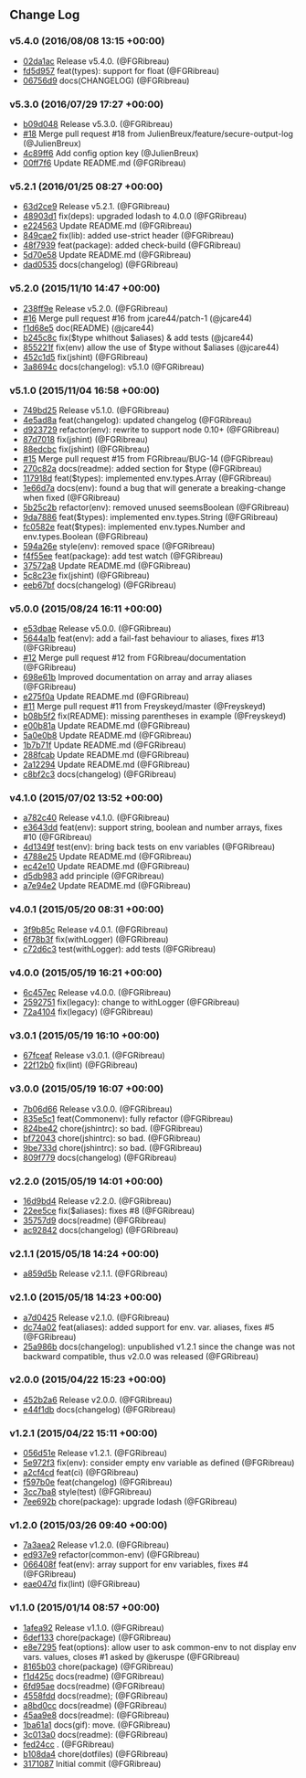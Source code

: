 ## Change Log

### v5.4.0 (2016/08/08 13:15 +00:00)
- [02da1ac](https://github.com/FGRibreau/common-env/commit/02da1acc5bcbe8c91178fc5dac4a455d54654754) Release v5.4.0. (@FGRibreau)
- [fd5d957](https://github.com/FGRibreau/common-env/commit/fd5d95798c1c2c434b20567fb83fd8d29f01aa75) feat(types): support for float (@FGRibreau)
- [06756d9](https://github.com/FGRibreau/common-env/commit/06756d961835616db5d35731957c52541314feca) docs(CHANGELOG) (@FGRibreau)

### v5.3.0 (2016/07/29 17:27 +00:00)
- [b09d048](https://github.com/FGRibreau/common-env/commit/b09d04802a2a952a4b72883cdc7a4a172548703c) Release v5.3.0. (@FGRibreau)
- [#18](https://github.com/FGRibreau/common-env/pull/18) Merge pull request #18 from JulienBreux/feature/secure-output-log (@JulienBreux)
- [4c89ff6](https://github.com/FGRibreau/common-env/commit/4c89ff6eeb3737fe59a9d449bcd64dd5931c765e) Add  config option key (@JulienBreux)
- [00ff7f6](https://github.com/FGRibreau/common-env/commit/00ff7f6b46939ab8d259deb3d380457793796905) Update README.md (@FGRibreau)

### v5.2.1 (2016/01/25 08:27 +00:00)
- [63d2ce9](https://github.com/FGRibreau/common-env/commit/63d2ce93d30c326dc1daf622fd21db4937b13d7b) Release v5.2.1. (@FGRibreau)
- [48903d1](https://github.com/FGRibreau/common-env/commit/48903d12f57cb7761953e7665882ffc9bba68a76) fix(deps): upgraded lodash to 4.0.0 (@FGRibreau)
- [e224563](https://github.com/FGRibreau/common-env/commit/e2245638f2dd18c0ed67929e64f34ff34faedfe8) Update README.md (@FGRibreau)
- [849cae2](https://github.com/FGRibreau/common-env/commit/849cae233de7dc8e45c3ea76bc11670d522523a7) fix(lib): added use-strict header (@FGRibreau)
- [48f7939](https://github.com/FGRibreau/common-env/commit/48f7939ea7e8d32ef20aedfee03d5d7a7383f005) feat(package): added check-build (@FGRibreau)
- [5d70e58](https://github.com/FGRibreau/common-env/commit/5d70e58c2e4f8e58cc1378bf87573ad8dc3addd0) Update README.md (@FGRibreau)
- [dad0535](https://github.com/FGRibreau/common-env/commit/dad053571cfc22ee71de91b2da13941866325aaf) docs(changelog) (@FGRibreau)

### v5.2.0 (2015/11/10 14:47 +00:00)
- [238ff9e](https://github.com/FGRibreau/common-env/commit/238ff9e73603c51848fdcd245f4fb15689db3c13) Release v5.2.0. (@FGRibreau)
- [#16](https://github.com/FGRibreau/common-env/pull/16) Merge pull request #16 from jcare44/patch-1 (@jcare44)
- [f1d68e5](https://github.com/FGRibreau/common-env/commit/f1d68e55679d2a6a101c3a11b7796dec9934f4ed) doc(README) (@jcare44)
- [b245c8c](https://github.com/FGRibreau/common-env/commit/b245c8c887ea98a2040fdaf32862144e89242a5c) fix($type whithout $aliases) & add tests (@jcare44)
- [855221f](https://github.com/FGRibreau/common-env/commit/855221f2efdd2ec8b0d3b64ea80145ac69d71eb2) fix(env) allow the use of $type without $aliases (@jcare44)
- [452c1d5](https://github.com/FGRibreau/common-env/commit/452c1d5592ae70e211d6e10139a81858621ee693) fix(jshint) (@FGRibreau)
- [3a8694c](https://github.com/FGRibreau/common-env/commit/3a8694cddbaae84eb1e331e282b582372e2c51f4) docs(changelog): v5.1.0 (@FGRibreau)

### v5.1.0 (2015/11/04 16:58 +00:00)
- [749bd25](https://github.com/FGRibreau/common-env/commit/749bd255ef71d94e97d58e513b22fc99347ee741) Release v5.1.0. (@FGRibreau)
- [4e5ad8a](https://github.com/FGRibreau/common-env/commit/4e5ad8abbfc3d9066aa0e3829866f47314dc843d) feat(changelog): updated changelog (@FGRibreau)
- [d923729](https://github.com/FGRibreau/common-env/commit/d923729f1b086aceaf322c9e4358d3fa32bfcfea) refactor(env): rewrite to support node 0.10+ (@FGRibreau)
- [87d7018](https://github.com/FGRibreau/common-env/commit/87d7018f86712f84b04e1988a7ed55685acff612) fix(jshint) (@FGRibreau)
- [88edcbc](https://github.com/FGRibreau/common-env/commit/88edcbcad512c9e6a1eceb84d0866fabe28c9afa) fix(jshint) (@FGRibreau)
- [#15](https://github.com/FGRibreau/common-env/pull/15) Merge pull request #15 from FGRibreau/BUG-14 (@FGRibreau)
- [270c82a](https://github.com/FGRibreau/common-env/commit/270c82aea6569a501d3e2d1258d03677d4913226) docs(readme): added section for $type (@FGRibreau)
- [117918d](https://github.com/FGRibreau/common-env/commit/117918ddda7139afd74e17a6c82f6672c1b054dc) feat($types): implemented env.types.Array (@FGRibreau)
- [1e66d7a](https://github.com/FGRibreau/common-env/commit/1e66d7a6a4c11d1d2118e4ecea76e84003e99d98) docs(env): found a bug that will generate a breaking-change when fixed (@FGRibreau)
- [5b25c2b](https://github.com/FGRibreau/common-env/commit/5b25c2b2576716744ef7fcb5cc1a3a4576cbe808) refactor(env): removed unused seemsBoolean (@FGRibreau)
- [9da7886](https://github.com/FGRibreau/common-env/commit/9da7886d3b034b7e4a7d63c710f8896ab54ce8fb) feat($types): implemented env.types.String (@FGRibreau)
- [fc0582e](https://github.com/FGRibreau/common-env/commit/fc0582e4851d3369051c7fedaf7493dce54606e4) feat($types): implemented env.types.Number and env.types.Boolean (@FGRibreau)
- [594a26e](https://github.com/FGRibreau/common-env/commit/594a26e6c5ce62594ced093c392785007e678de8) style(env): removed space (@FGRibreau)
- [f4f55ee](https://github.com/FGRibreau/common-env/commit/f4f55eeb50037c6260b9bddb5f392c26955d477a) feat(package): add test watch (@FGRibreau)
- [37572a8](https://github.com/FGRibreau/common-env/commit/37572a871e6a007ecd7097b382ce650580b48784) Update README.md (@FGRibreau)
- [5c8c23e](https://github.com/FGRibreau/common-env/commit/5c8c23ee952379df23a329e12dc2671c4be13b57) fix(jshint) (@FGRibreau)
- [eeb67bf](https://github.com/FGRibreau/common-env/commit/eeb67bf28bd0c121d08463c6eaf21f61af9bd9d7) docs(changelog) (@FGRibreau)

### v5.0.0 (2015/08/24 16:11 +00:00)
- [e53dbae](https://github.com/FGRibreau/common-env/commit/e53dbae84e99de457811543834bc72ff779a2780) Release v5.0.0. (@FGRibreau)
- [5644a1b](https://github.com/FGRibreau/common-env/commit/5644a1b4d8f57355c144ec0ecd0b76465fdc7a48) feat(env): add a fail-fast behaviour to aliases, fixes #13 (@FGRibreau)
- [#12](https://github.com/FGRibreau/common-env/pull/12) Merge pull request #12 from FGRibreau/documentation (@FGRibreau)
- [698e61b](https://github.com/FGRibreau/common-env/commit/698e61b884a133500950c85c5e7dd13eaf983afc) Improved documentation on array and array aliases (@FGRibreau)
- [e275f0a](https://github.com/FGRibreau/common-env/commit/e275f0ae4141cc359ffdc4c14c25193bdf9246da) Update README.md (@FGRibreau)
- [#11](https://github.com/FGRibreau/common-env/pull/11) Merge pull request #11 from Freyskeyd/master (@Freyskeyd)
- [b08b5f2](https://github.com/FGRibreau/common-env/commit/b08b5f272467473f4ac839bfd588bd45bfdadb5a) fix(README): missing parentheses in example (@Freyskeyd)
- [e00b81a](https://github.com/FGRibreau/common-env/commit/e00b81a6afe7e38a694927df870456d71960a597) Update README.md (@FGRibreau)
- [5a0e0b8](https://github.com/FGRibreau/common-env/commit/5a0e0b86a1540c454c7003045a84feab36a505c5) Update README.md (@FGRibreau)
- [1b7b71f](https://github.com/FGRibreau/common-env/commit/1b7b71fab0aabb7742f6da5092e36600f2e1ac0b) Update README.md (@FGRibreau)
- [288fcab](https://github.com/FGRibreau/common-env/commit/288fcab55f18452515a4eea303df2aaef1824a3a) Update README.md (@FGRibreau)
- [2a12294](https://github.com/FGRibreau/common-env/commit/2a1229436d556ac92cc330ca7ec2521458ec095e) Update README.md (@FGRibreau)
- [c8bf2c3](https://github.com/FGRibreau/common-env/commit/c8bf2c351673348e37442467de77aab19f9596b7) docs(changelog) (@FGRibreau)

### v4.1.0 (2015/07/02 13:52 +00:00)
- [a782c40](https://github.com/FGRibreau/common-env/commit/a782c409f3783249f46c833ee50ebba361e2b44e) Release v4.1.0. (@FGRibreau)
- [e3643dd](https://github.com/FGRibreau/common-env/commit/e3643dd381dc962f9f2eec1b40aa0205a7742242) feat(env): support string, boolean and number arrays, fixes #10 (@FGRibreau)
- [4d1349f](https://github.com/FGRibreau/common-env/commit/4d1349fca07d53aa4ac8500227e243fd7dc621a9) test(env): bring back tests on env variables (@FGRibreau)
- [4788e25](https://github.com/FGRibreau/common-env/commit/4788e255434b885b8fd18d7258acba06fb2e3cc5) Update README.md (@FGRibreau)
- [ec42e10](https://github.com/FGRibreau/common-env/commit/ec42e10ef9042328b3f9670595ecf6ffe6fdb17f) Update README.md (@FGRibreau)
- [d5db983](https://github.com/FGRibreau/common-env/commit/d5db9833a5ea4c30488145d9deec654225b21cfa) add principle (@FGRibreau)
- [a7e94e2](https://github.com/FGRibreau/common-env/commit/a7e94e2868c4d9c0cd5c17bcf06b47f76454d251) Update README.md (@FGRibreau)

### v4.0.1 (2015/05/20 08:31 +00:00)
- [3f9b85c](https://github.com/FGRibreau/common-env/commit/3f9b85c9831ca3ded562682a1163360448e92fd0) Release v4.0.1. (@FGRibreau)
- [6f78b3f](https://github.com/FGRibreau/common-env/commit/6f78b3f8ccd0aa26ecba072ef025cf516e6c8722) fix(withLogger) (@FGRibreau)
- [c72d6c3](https://github.com/FGRibreau/common-env/commit/c72d6c3b5bbea57a4e3ee3876de2ff6e115879ee) test(withLogger): add tests (@FGRibreau)

### v4.0.0 (2015/05/19 16:21 +00:00)
- [6c457ec](https://github.com/FGRibreau/common-env/commit/6c457ec66b48b0361ed43bdc5ffce6f00436c082) Release v4.0.0. (@FGRibreau)
- [2592751](https://github.com/FGRibreau/common-env/commit/259275176da5bffb8ae6b0bbeab253d0abec606f) fix(legacy): change to withLogger (@FGRibreau)
- [72a4104](https://github.com/FGRibreau/common-env/commit/72a41048c077da8a7345275c7438ff86b726b1db) fix(legacy) (@FGRibreau)

### v3.0.1 (2015/05/19 16:10 +00:00)
- [67fceaf](https://github.com/FGRibreau/common-env/commit/67fceaf6bc4b41638cb90fbe02e01b234f0bf0ad) Release v3.0.1. (@FGRibreau)
- [22f12b0](https://github.com/FGRibreau/common-env/commit/22f12b078084c750cf40343e4af05dac6aa7bc01) fix(lint) (@FGRibreau)

### v3.0.0 (2015/05/19 16:07 +00:00)
- [7b06d66](https://github.com/FGRibreau/common-env/commit/7b06d66a36bb8aa87be8eb0302592ececefbe2c5) Release v3.0.0. (@FGRibreau)
- [835e5c1](https://github.com/FGRibreau/common-env/commit/835e5c1fbed904160246ab2982da840644e1dfa8) feat(Commonenv): fully refactor (@FGRibreau)
- [824be42](https://github.com/FGRibreau/common-env/commit/824be4299eedf39a816cc53016f964b44eecd540) chore(jshintrc): so bad. (@FGRibreau)
- [bf72043](https://github.com/FGRibreau/common-env/commit/bf72043a5dde1387a0309b5fb0c5b25bc7d9c681) chore(jshintrc): so bad. (@FGRibreau)
- [9be733d](https://github.com/FGRibreau/common-env/commit/9be733d15b9cdbe02ca29f236335e627806d29f0) chore(jshintrc): so bad. (@FGRibreau)
- [809f779](https://github.com/FGRibreau/common-env/commit/809f779c0ca937c8beb1a96750b8f8c4e9a6f6ff) docs(changelog) (@FGRibreau)

### v2.2.0 (2015/05/19 14:01 +00:00)
- [16d9bd4](https://github.com/FGRibreau/common-env/commit/16d9bd4e3138003d0a4168687acca72fd77ef2ee) Release v2.2.0. (@FGRibreau)
- [22ee5ce](https://github.com/FGRibreau/common-env/commit/22ee5ce3c8195361d1dc6687da148ec65092bbb0) fix($aliases): fixes #8 (@FGRibreau)
- [35757d9](https://github.com/FGRibreau/common-env/commit/35757d9e47dd9a7b0bc85b770bcb02d10f08c1ee) docs(readme) (@FGRibreau)
- [ac92842](https://github.com/FGRibreau/common-env/commit/ac92842ea3adae24cef648dcd23da7eba5c4803a) docs(changelog) (@FGRibreau)

### v2.1.1 (2015/05/18 14:24 +00:00)
- [a859d5b](https://github.com/FGRibreau/common-env/commit/a859d5bef45335d64e8afe5800ca5c37c044158b) Release v2.1.1. (@FGRibreau)

### v2.1.0 (2015/05/18 14:23 +00:00)
- [a7d0425](https://github.com/FGRibreau/common-env/commit/a7d0425dc8efe3cc0e2e1040eb03d988bde14cc9) Release v2.1.0. (@FGRibreau)
- [dc74a02](https://github.com/FGRibreau/common-env/commit/dc74a020db0dc2b7b878a1e14c2c60830211e23d) feat(aliases): added support for env. var. aliases, fixes #5 (@FGRibreau)
- [25a986b](https://github.com/FGRibreau/common-env/commit/25a986bfc07ebbad7de136dcea76783c57ea41e5) docs(changelog): unpublished v1.2.1 since the change was not backward compatible, thus v2.0.0 was released (@FGRibreau)

### v2.0.0 (2015/04/22 15:23 +00:00)
- [452b2a6](https://github.com/FGRibreau/common-env/commit/452b2a6a5a0d5213b5e8b4dbd6c3a9d6731b9dba) Release v2.0.0. (@FGRibreau)
- [e44f1db](https://github.com/FGRibreau/common-env/commit/e44f1dbbe62a729f412b9630fd2b3e11810b97e1) docs(changelog) (@FGRibreau)

### v1.2.1 (2015/04/22 15:11 +00:00)
- [056d51e](https://github.com/FGRibreau/common-env/commit/056d51e741c29c7552096e36a70e135fc80432d1) Release v1.2.1. (@FGRibreau)
- [5e972f3](https://github.com/FGRibreau/common-env/commit/5e972f358babe578b81d750a61c8161e47b45609) fix(env): consider empty env variable as defined (@FGRibreau)
- [a2cf4cd](https://github.com/FGRibreau/common-env/commit/a2cf4cd55527ea3c1b0308465a2fe34b7b572ee0) feat(ci) (@FGRibreau)
- [f597b0e](https://github.com/FGRibreau/common-env/commit/f597b0e82d8c0123f32e297169d190d4e3900cbb) feat(changelog) (@FGRibreau)
- [3cc7ba8](https://github.com/FGRibreau/common-env/commit/3cc7ba88a7ac7efa8196fe7f6f3cb668635cd44c) style(test) (@FGRibreau)
- [7ee692b](https://github.com/FGRibreau/common-env/commit/7ee692b9ce7180417d8c28ca084033d605411bfc) chore(package): upgrade lodash (@FGRibreau)

### v1.2.0 (2015/03/26 09:40 +00:00)
- [7a3aea2](https://github.com/FGRibreau/common-env/commit/7a3aea25387d7c72a105fa53c2db5e470a1a83f8) Release v1.2.0. (@FGRibreau)
- [ed937e9](https://github.com/FGRibreau/common-env/commit/ed937e9466f25ea82effcdc49e84efc48a88127d) refactor(common-env) (@FGRibreau)
- [066408f](https://github.com/FGRibreau/common-env/commit/066408f712e06bb3af848ffb030b0cdd6b6ae058) feat(env): array support for env variables, fixes #4 (@FGRibreau)
- [eae047d](https://github.com/FGRibreau/common-env/commit/eae047dd6e13190b306722dfc8c6f134c5129e3d) fix(lint) (@FGRibreau)

### v1.1.0 (2015/01/14 08:57 +00:00)
- [1afea92](https://github.com/FGRibreau/common-env/commit/1afea92aa73fa9af30471decf9a8f46f85377ae9) Release v1.1.0. (@FGRibreau)
- [6def133](https://github.com/FGRibreau/common-env/commit/6def1336be6db9dad890fc1857f8033bf7e67aac) chore(package) (@FGRibreau)
- [e8e7295](https://github.com/FGRibreau/common-env/commit/e8e7295ec153955acb4559abd573f5d220e16d89) feat(options): allow user to ask common-env to not display env vars. values, closes #1 asked by @keruspe (@FGRibreau)
- [8165b03](https://github.com/FGRibreau/common-env/commit/8165b03f126f39d96fce619379e8daa0bc9cd976) chore(package) (@FGRibreau)
- [f1d425c](https://github.com/FGRibreau/common-env/commit/f1d425c14b4b0f1c1e059942e94f16904574d6ca) docs(readme) (@FGRibreau)
- [6fd95ae](https://github.com/FGRibreau/common-env/commit/6fd95ae2002eb4418651368fd9724ba11a626432) docs(readme) (@FGRibreau)
- [4558fdd](https://github.com/FGRibreau/common-env/commit/4558fdd15f5109229f5846e47664a01fc62413e0) docs(readme); (@FGRibreau)
- [a8bd0cc](https://github.com/FGRibreau/common-env/commit/a8bd0ccfd3312c6dd8d93494aad4b96b83a1649d) docs(readme) (@FGRibreau)
- [45aa9e8](https://github.com/FGRibreau/common-env/commit/45aa9e8e107b481bd81de5abf515043be47df98b) docs(readme): (@FGRibreau)
- [1ba61a1](https://github.com/FGRibreau/common-env/commit/1ba61a11fe3b5971f13403566d565dd96b637bab) docs(gif): move. (@FGRibreau)
- [3c013a0](https://github.com/FGRibreau/common-env/commit/3c013a06fbc750e1e65ca9a2009a2aaf33bcdfb2) docs(readme): (@FGRibreau)
- [fed24cc](https://github.com/FGRibreau/common-env/commit/fed24cc843a5bd7142126243b2fc832bc7b805f5) . (@FGRibreau)
- [b108da4](https://github.com/FGRibreau/common-env/commit/b108da450d1439901f252a86fd9fbd89a36ee288) chore(dotfiles) (@FGRibreau)
- [3171087](https://github.com/FGRibreau/common-env/commit/31710872e1338f5fa351d50974ae995b620f7a8a) Initial commit (@FGRibreau)